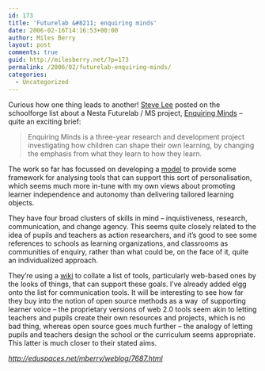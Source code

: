 ```yaml
---
id: 173
title: 'Futurelab &#8211; enquiring minds'
date: 2006-02-16T14:16:53+00:00
author: Miles Berry
layout: post 
comments: true
guid: http://milesberry.net/?p=173
permalink: /2006/02/futurelab-enquiring-minds/
categories:
  - Uncategorized
---
```

Curious how one thing leads to another! [Steve Lee](http://schoolforge.org.uk/index.php/User:SteveLee) posted on the schoolforge list about a Nesta Futurelab / MS project, [Enquiring Minds](http://www.enquiringminds.org.uk/) &#8211; quite an exciting brief:

> Enquiring Minds is a three-year research and development project investigating how children can shape their own learning, by changing the emphasis from what they learn to how they learn.<!--more-->

The work so far has focussed on developing a [model](http://www.enquiringminds.org.uk/download/pdfs/Enquiring_Minds_draft_model.pdf) to provide some framework for analysing tools that can support this sort of personalisation, which seems much more in-tune with my own views about promoting learner independence and autonomy than delivering tailored learning objects.

They have four broad clusters of skills in mind &#8211; inquistiveness, research, communication, and change agency. This seems quite closely related to the idea of pupils and teachers as action researchers, and it&#8217;s good to see some references to schools as learning organizations, and classrooms as communities of enquiry, rather than what could be, on the face of it, quite an individualized approach.

They&#8217;re using a [wiki](http://www.enquiringminds.org.uk:8080/) to collate a list of tools, particularly web-based ones by the looks of things, that can support these goals. I&#8217;ve already added elgg onto the list for communication tools. It will be interesting to see how far they buy into the notion of open source methods as a way  of supporting learner voice &#8211; the proprietary versions of web 2.0 tools seem akin to letting teachers and pupils create their own resources and projects, which is no bad thing, whereas open source goes much further &#8211; the analogy of letting pupils and teachers design the school or the curriculum seems appropriate. This latter is much closer to their stated aims.

_<http://eduspaces.net/mberry/weblog/7687.html>_